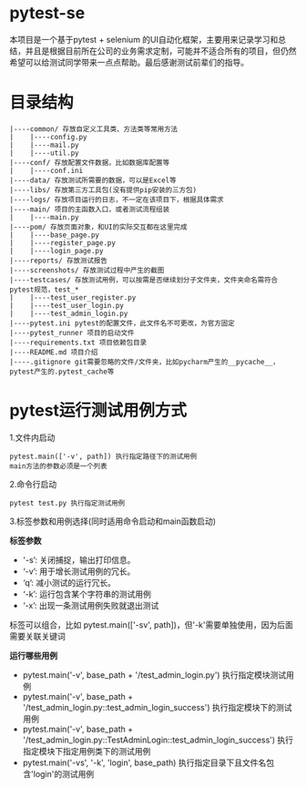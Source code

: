 # pytest-se
本项目是一个基于pytest + selenium 的UI自动化框架，主要用来记录学习和总结，并且是根据目前所在公司的业务需求定制，可能并不适合所有的项目，但仍然希望可以给测试同学带来一点点帮助。最后感谢测试前辈们的指导。

# 目录结构
```
|----common/ 存放自定义工具类、方法类等常用方法
|    |----config.py
|    |----mail.py
|    |----util.py
|----conf/ 存放配置文件数据，比如数据库配置等
|    |----conf.ini
|----data/ 存放测试所需要的数据，可以是Excel等
|----libs/ 存放第三方工具包(没有提供pip安装的三方包)
|----logs/ 存放项目运行的日志，不一定在该项目下，根据具体需求
|----main/ 项目的主函数入口，或者测试流程组装
|    |----main.py
|----pom/ 存放页面对象，和UI的实际交互都在这里完成
|    |----base_page.py
|    |----register_page.py
|    |----login_page.py
|----reports/ 存放测试报告
|----screenshots/ 存放测试过程中产生的截图
|----testcases/ 存放测试用例，可以按需是否继续划分子文件夹，文件夹命名需符合pytest规范，test_*
|    |----test_user_register.py
|    |----test_user_login.py
|    |----test_admin_login.py
|----pytest.ini pytest的配置文件，此文件名不可更改，为官方固定
|----pytest_runner 项目的启动文件
|----requirements.txt 项目依赖包目录
|----README.md 项目介绍
|----.gitignore git需要忽略的文件/文件夹，比如pycharm产生的__pycache__，pytest产生的.pytest_cache等
```

# pytest运行测试用例方式
1.文件内启动
```
pytest.main(['-v', path]) 执行指定路径下的测试用例
main方法的参数必须是一个列表
```
2.命令行启动
```
pytest test.py 执行指定测试用例
```

3.标签参数和用例选择(同时适用命令启动和main函数启动)

**标签参数**

* '-s’: 关闭捕捉，输出打印信息。
* ‘-v’: 用于增长测试用例的冗长。
* ‘q’: 减小测试的运行冗长。
* ‘-k’: 运行包含某个字符串的测试用例
* ‘-x’: 出现一条测试用例失败就退出测试

标签可以组合，比如 pytest.main(['-sv', path])，但'-k'需要单独使用，因为后面需要关联关键词

**运行哪些用例**

* pytest.main('-v', base_path + '/test_admin_login.py') 执行指定模块测试用例
* pytest.main('-v', base_path + '/test_admin_login.py::test_admin_login_success') 执行指定模块下的测试用例
* pytest.main('-v', base_path + '/test_admin_login.py::TestAdminLogin::test_admin_login_success')  执行指定模块下指定用例类下的测试用例
* pytest.main('-vs', '-k', 'login', base_path) 执行指定目录下且文件名包含'login'的测试用例



